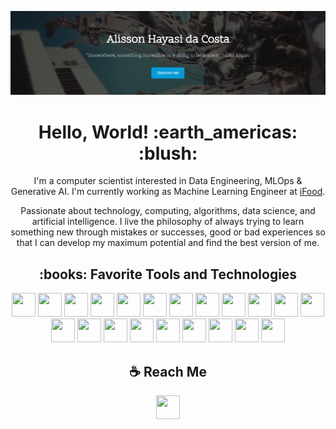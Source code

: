 ![](https://github.com/ahayasic/ahayasic/blob/main/assets/header.png)

<link rel="stylesheet" href="https://cdn.jsdelivr.net/gh/devicons/devicon@v2.15.1/devicon.min.css">

<h1 align='center'>
  Hello, World! :earth_americas: :blush:
</h1>

<p align='center'>
  I'm a computer scientist interested in Data Engineering, MLOps & Generative AI. I'm currently working as Machine Learning Engineer at <a href="https://www.ifood.com.br/">iFood</a>.
</p>

<p align='center'>
  Passionate about technology, computing, algorithms, data science, and artificial intelligence. I live the philosophy of always trying to learn something new through mistakes or successes, good or bad experiences so that I can develop my maximum potential and find the best version of me.
</p>

<h2 align='center'>
    :books: Favorite Tools and Technologies
</h2>

<p align="center">
    <img src="https://cdn.jsdelivr.net/gh/devicons/devicon/icons/amazonwebservices/amazonwebservices-plain-wordmark.svg" width="38" height="38"/>
    <img src="https://cdn.jsdelivr.net/gh/devicons/devicon/icons/apachekafka/apachekafka-original.svg" width="38" height="38"/>
    <img src="https://cdn.jsdelivr.net/gh/devicons/devicon/icons/apple/apple-original.svg" width="38" height="38"/>
    <img src="https://cdn.jsdelivr.net/gh/devicons/devicon/icons/bash/bash-original.svg" width="38" height="38"/>
    <img src="https://cdn.jsdelivr.net/gh/devicons/devicon/icons/docker/docker-original.svg" width="38" height="38"/>
    <img src="https://cdn.jsdelivr.net/gh/devicons/devicon/icons/git/git-original.svg" width="38" height="38"/>
    <img src="https://cdn.jsdelivr.net/gh/devicons/devicon/icons/github/github-original.svg" width="38" height="38"/>
    <img src="https://cdn.jsdelivr.net/gh/devicons/devicon/icons/gitlab/gitlab-original.svg" width="38" height="38"/>
    <img src="https://cdn.jsdelivr.net/gh/devicons/devicon/icons/go/go-original.svg" width="38" height="38"/>
    <img src="https://cdn.jsdelivr.net/gh/devicons/devicon/icons/grafana/grafana-original.svg" width="38" height="38"/>
    <img src="https://cdn.jsdelivr.net/gh/devicons/devicon/icons/jupyter/jupyter-original-wordmark.svg" width="38" height="38"/>
    <img src="https://cdn.jsdelivr.net/gh/devicons/devicon/icons/kubernetes/kubernetes-plain.svg" width="38" height="38"/>
    <img src="https://cdn.jsdelivr.net/gh/devicons/devicon/icons/linux/linux-original.svg" width="38" height="38"/>
    <img src="https://cdn.jsdelivr.net/gh/devicons/devicon/icons/numpy/numpy-original.svg" width="38" height="38"/>
    <img src="https://cdn.jsdelivr.net/gh/devicons/devicon/icons/pandas/pandas-original.svg" width="38" height="38"/>
    <img src="https://cdn.jsdelivr.net/gh/devicons/devicon/icons/postgresql/postgresql-original.svg" width="38" height="38"/>
    <img src="https://cdn.jsdelivr.net/gh/devicons/devicon/icons/prometheus/prometheus-original.svg" width="38" height="38"/>
    <img src="https://cdn.jsdelivr.net/gh/devicons/devicon/icons/python/python-original.svg" width="38" height="38"/>
    <img src="https://cdn.jsdelivr.net/gh/devicons/devicon/icons/redis/redis-original.svg" width="38" height="38"/>
    <img src="https://cdn.jsdelivr.net/gh/devicons/devicon/icons/scala/scala-original.svg" width="38" height="38"/>
    <img src="https://cdn.jsdelivr.net/gh/devicons/devicon/icons/vscode/vscode-original.svg" width="38" height="38"/>
</p>

<h2 align='center'>
  ☕ Reach Me
</h2>

<p align="center">
    <a href="https://www.linkedin.com/in/ahayasic/" target="_blank"><img align="center" src="https://cdn.jsdelivr.net/gh/devicons/devicon/icons/linkedin/linkedin-original.svg" alt="" height="38" width="38"/></a>
</p>
